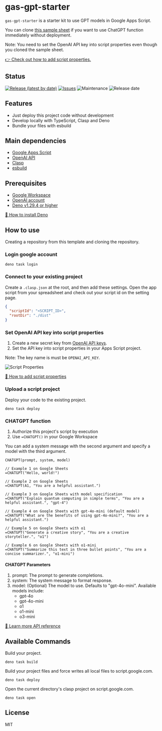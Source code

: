 # gas-gpt-starter

`gas-gpt-starter` is a starter kit to use GPT models in Google Apps Script.

You can clone [this sample sheet](https://docs.google.com/spreadsheets/d/1xYZbBp4TFuSxOfjsW0HJtDCS3UEI5nWYd2FfPxEoLnQ/edit?usp=sharing) if you want to use ChatGPT function immediately without deployment.

Note: You need to set the OpenAI API key into script properties even though you cloned the sample sheet.

[👉 Check out how to add script properties.](https://developers.google.com/apps-script/guides/properties#manage_script_properties_manually)

## Status

[![Release (latest by date)](https://img.shields.io/github/v/release/Kazuki-tam/gas-gpt-starter)](https://github.com/Kazuki-tam/gas-gpt-starter/releases/tag/v0.0.1)
[![Issues](https://img.shields.io/github/issues/Kazuki-tam/gas-gpt-starter)](https://github.com/Kazuki-tam/gas-gpt-starter/issues)
![Maintenance](https://img.shields.io/maintenance/yes/2025)
![Release date](https://img.shields.io/github/release-date/Kazuki-tam/gas-gpt-starter)

## Features
- Just deploy this project code without development
- Develop locally with TypeScript, Clasp and Deno
- Bundle your files with esbuild

## Main dependencies

- [Google Apps Script](https://workspace.google.co.jp/intl/en/products/apps-script/)
- [OpenAI API](https://beta.openai.com/docs/api-reference/introduction)
- [Clasp](https://github.com/google/clasp)
- [esbuild](https://esbuild.github.io/)

## Prerequisites

- [Google Workspace](https://workspace.google.co.jp/)
- [OpenAI account](https://openai.com/api/)
- [Deno v1.29.4 or higher](https://deno.land/)

[🦕 How to install Deno](https://deno.land/manual@v1.29.4/getting_started/installation)

## How to use

Creating a repository from this template and cloning the repository.

### Login google account

```shell
deno task login
```

### Connect to your existing project

Create a `.clasp.json` at the root, and then add these settings.
Open the app script from your spreadsheet and check out your script id on the setting page.

```json
{
  "scriptId": "<SCRIPT_ID>",
  "rootDir": "./dist"
}
```

### Set OpenAI API key into script properties
1. Create a new secret key from [OpenAI API keys](https://beta.openai.com/account/api-keys).
2. Set the API key into script properties in your Apps Script project.

Note: The key name is must be `OPENAI_API_KEY`.

![Script Properties](https://dev-to-uploads.s3.amazonaws.com/uploads/articles/del73wuy6tlz9k3h8l3s.png)

[📖 How to add script properties](https://developers.google.com/apps-script/guides/properties#manage_script_properties_manually)

### Upload a script project

Deploy your code to the existing project.

```shell
deno task deploy
```

### CHATGPT function
1. Authorize this project's script by execution
2. Use `=CHATGPT()` in your Google Workspace

You can add a system message with the second argument and specify a model with the third argument.

```
CHATGPT(prompt, system, model)

// Example 1 on Google Sheets
=CHATGPT("Hello, world!")

// Example 2 on Google Sheets
=CHATGPT(A1, "You are a helpful assistant.")

// Example 3 on Google Sheets with model specification
=CHATGPT("Explain quantum computing in simple terms", "You are a helpful assistant.", "gpt-4")

// Example 4 on Google Sheets with gpt-4o-mini (default model)
=CHATGPT("What are the benefits of using gpt-4o-mini?", "You are a helpful assistant.")

// Example 5 on Google Sheets with o1
=CHATGPT("Generate a creative story", "You are a creative storyteller.", "o1")

// Example 6 on Google Sheets with o1-mini
=CHATGPT("Summarize this text in three bullet points", "You are a concise summarizer.", "o1-mini")
```

#### CHATGPT Parameters
1. prompt: The prompt to generate completions.
2. system: The system message to format response.
3. model: (Optional) The model to use. Defaults to "gpt-4o-mini". Available models include:
   - gpt-4o
   - gpt-4o-mini
   - o1
   - o1-mini
   - o3-mini

[📖 Learn more API reference](https://platform.openai.com/docs/api-reference/introduction)

## Available Commands

Build your project.

```shell
deno task build
```

Build your project files and force writes all local files to script.google.com.

```shell
deno task deploy
```

Open the current directory's clasp project on script.google.com.

```shell
deno task open
```

## License
MIT
